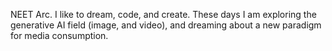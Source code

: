 NEET Arc.
I like to dream, code, and create. 
These days I am exploring the generative AI field (image, and video), and dreaming
about a new paradigm for media consumption.


<!---
the-code-rider/the-code-rider is a ✨ special ✨ repository because its `README.md` (this file) appears on your GitHub profile.
You can click the Preview link to take a look at your changes.
--->
